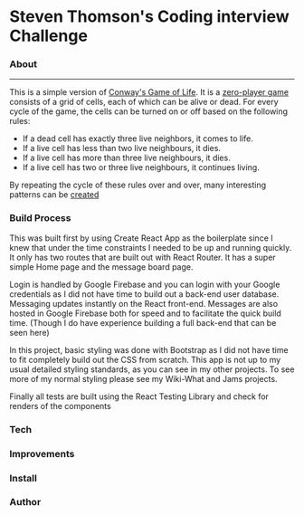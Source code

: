 # Steven Thomson's Coding interview Challenge

### About
***
This is a simple version of [Conway's Game of Life](https://en.wikipedia.org/wiki/Conway's_Game_of_Life). It is a [zero-player game](https://en.wikipedia.org/wiki/Zero-player_game) consists of a grid of cells, each of which can be alive or dead. For every cycle of the game, the cells can be turned on or off based on the following rules:


  * If a dead cell has exactly three live neighbors, it comes to life.
  * If a live cell has less than two live neighbours, it dies.
  * If a live cell has more than three live neighbours, it dies.
  * If a live cell has two or three live neighbours, it continues living.

By repeating the cycle of these rules over and over, many interesting patterns can be [created](https://www.youtube.com/watch?v=C2vgICfQawE&t=194s)
### Build Process
This was built first by using Create React App as the boilerplate since I knew that under the time constraints I needed to be up and running quickly. It only has two routes that are built out with React Router. It has a super simple Home page and the message board page.

Login is handled by Google Firebase and you can login with your Google credentials as I did not have time to build out a back-end user database. Messaging updates instantly on the React front-end. Messages are also hosted in Google Firebase both for speed and to facilitate the quick build time. (Though I do have experience building a full back-end that can be seen here)

In this project, basic styling was done with Bootstrap as I did not have time to fit completely build out the CSS from scratch. This app is not up to my usual detailed styling standards, as you can see in my other projects. To see more of my normal styling please see my Wiki-What and Jams projects.

Finally all tests are built using the React Testing Library and check for renders of the components

### Tech

### Improvements

### Install

### Author

